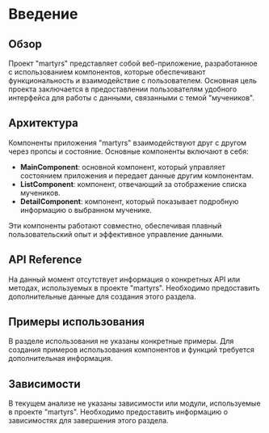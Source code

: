 # Введение

## Обзор
Проект "martyrs" представляет собой веб-приложение, разработанное с использованием компонентов, которые обеспечивают функциональность и взаимодействие с пользователем. Основная цель проекта заключается в предоставлении пользователям удобного интерфейса для работы с данными, связанными с темой "мучеников". 

## Архитектура
Компоненты приложения "martyrs" взаимодействуют друг с другом через пропсы и состояние. Основные компоненты включают в себя:

- **MainComponent**: основной компонент, который управляет состоянием приложения и передает данные другим компонентам.
- **ListComponent**: компонент, отвечающий за отображение списка мучеников.
- **DetailComponent**: компонент, который показывает подробную информацию о выбранном мученике.

Эти компоненты работают совместно, обеспечивая плавный пользовательский опыт и эффективное управление данными.

## API Reference
На данный момент отсутствует информация о конкретных API или методах, используемых в проекте "martyrs". Необходимо предоставить дополнительные данные для создания этого раздела.

## Примеры использования
В разделе использования не указаны конкретные примеры. Для создания примеров использования компонентов и функций требуется дополнительная информация.

## Зависимости
В текущем анализе не указаны зависимости или модули, используемые в проекте "martyrs". Необходимо предоставить информацию о зависимостях для завершения этого раздела.